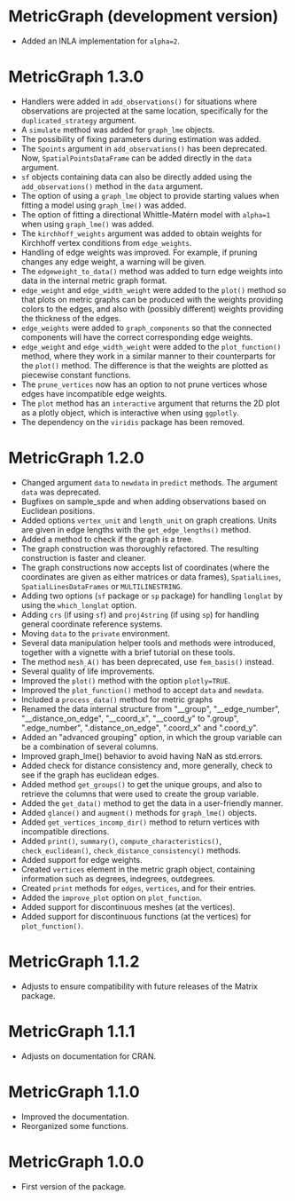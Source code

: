 # MetricGraph (development version)
* Added an INLA implementation for `alpha=2`.

# MetricGraph 1.3.0
* Handlers were added in `add_observations()` for situations where observations are projected at the same location, specifically for the `duplicated_strategy` argument.
* A `simulate` method was added for `graph_lme` objects.
* The possibility of fixing parameters during estimation was added.
* The `Spoints` argument in `add_observations()` has been deprecated. Now, `SpatialPointsDataFrame` can be added directly in the `data` argument.
* `sf` objects containing data can also be directly added using the `add_observations()` method in the `data` argument.
* The option of using a `graph_lme` object to provide starting values when fitting a model using `graph_lme()` was added.
* The option of fitting a directional Whittle-Matérn model with `alpha=1` when using `graph_lme()` was added.
* The `kirchhoff_weights` argument was added to obtain weights for Kirchhoff vertex conditions from `edge_weights`.
* Handling of edge weights was improved. For example, if pruning changes any edge weight, a warning will be given.
* The `edgeweight_to_data()` method was added to turn edge weights into data in the internal metric graph format.
* `edge_weight` and `edge_width_weight` were added to the `plot()` method so that plots on metric graphs can be produced with the weights providing colors to the edges, and also with (possibly different) weights providing the thickness of the edges.
* `edge_weights` were added to `graph_components` so that the connected components will have the correct corresponding edge weights.
* `edge_weight` and `edge_width_weight` were added to the `plot_function()` method, where they work in a similar manner to their counterparts for the `plot()` method. The difference is that the weights are plotted as piecewise constant functions.
* The `prune_vertices` now has an option to not prune vertices whose edges have incompatible edge weights.
* The `plot` method has an `interactive` argument that returns the 2D plot as a plotly object, which is interactive when using `ggplotly`.
* The dependency on the `viridis` package has been removed.

# MetricGraph 1.2.0
* Changed argument `data` to `newdata` in `predict` methods. The argument `data` was deprecated.
* Bugfixes on sample_spde and when adding observations based on Euclidean positions.
* Added options `vertex_unit` and `length_unit` on graph creations. Units are given in edge lengths with the `get_edge_lengths()` method.
* Added a method to check if the graph is a tree.
* The graph construction was thoroughly refactored. The resulting construction is faster and cleaner.
* The graph constructions now accepts list of coordinates (where the coordinates are given as either matrices or data frames), `SpatialLines`, `SpatialLinesDataFrames` or `MULTILINESTRING`.
* Adding two options (`sf` package or `sp` package) for handling `longlat` by using the `which_longlat` option.
* Adding `crs` (if using `sf`) and `proj4string` (if using `sp`) for handling general coordinate reference systems.
* Moving `data` to the `private` environment.
* Several data manipulation helper tools and methods were introduced, together with a vignette with a brief tutorial on these tools.
* The method `mesh_A()` has been deprecated, use `fem_basis()` instead.
* Several quality of life improvements.
* Improved the `plot()` method with the option `plotly=TRUE`.
* Improved the `plot_function()` method to accept `data` and `newdata`.
* Included a `process_data()` method for metric graphs
* Renamed the data internal structure from "__group", "__edge_number", "__distance_on_edge", "__coord_x", "__coord_y" to ".group", ".edge_number", ".distance_on_edge", ".coord_x" and ".coord_y".
* Added an "advanced grouping" option, in which the group variable can be a combination of several columns.
* Improved graph_lme() behavior to avoid having NaN as std.errors.
* Added check for distance consistency and, more generally, check to see if the graph has euclidean edges.
* Added method `get_groups()` to get the unique groups, and also to retrieve the columns that were used to create the group variable.
* Added the `get_data()` method to get the data in a user-friendly manner.
* Added `glance()` and `augment()` methods for `graph_lme()` objects.
* Added `get_vertices_incomp_dir()` method to return vertices with incompatible directions.
* Added `print()`, `summary()`, `compute_characteristics()`, `check_euclidean()`, `check_distance_consistency()` methods.
* Added support for edge weights.
* Created `vertices` element in the metric graph object, containing information such as degrees, indegrees, outdegrees.
* Created `print` methods for `edges`, `vertices`, and for their entries.
* Added the `improve_plot` option on `plot_function`.
* Added support for discontinuous meshes (at the vertices).
* Added support for discontinuous functions (at the vertices) for `plot_function()`.

# MetricGraph 1.1.2
* Adjusts to ensure compatibility with future releases of the Matrix package.

# MetricGraph 1.1.1
* Adjusts on documentation for CRAN.

# MetricGraph 1.1.0
* Improved the documentation.
* Reorganized some functions.

# MetricGraph 1.0.0
* First version of the package.
